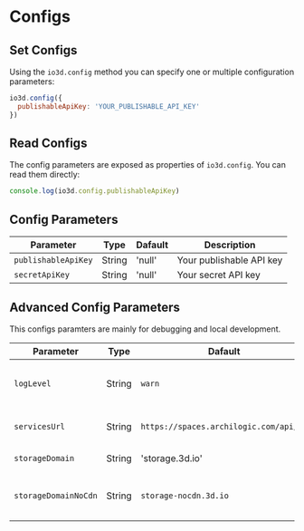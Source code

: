 # Configs

## Set Configs

Using the `io3d.config` method you can specify one or multiple configuration parameters:

```javascript
io3d.config({
  publishableApiKey: 'YOUR_PUBLISHABLE_API_KEY'
})
```

## Read Configs

The config parameters are exposed as properties of `io3d.config`. You can read them directly:

```javascript
console.log(io3d.config.publishableApiKey)
```

## Config Parameters

| Parameter | Type | Dafault | Description |
| --- | --- | --- | --- |
| `publishableApiKey` | String | 'null' | Your publishable API key |
| `secretApiKey` | String | 'null' | Your secret API key |

## Advanced Config Parameters

This configs paramters are mainly for debugging and local development. 

| Parameter | Type | Dafault | Description |
| --- | --- | --- | --- |
| `logLevel` | String | `warn` | Log level. Can be one of: `debug`, `warn`, `error` |
| `servicesUrl` | String | `https://spaces.archilogic.com/api/v2` | Server side endpoints URL |
| `storageDomain` | String | 'storage.3d.io' | Storage API domain |
| `storageDomainNoCdn` | String | `storage-nocdn.3d.io` | Storage API domain without CDN cache |